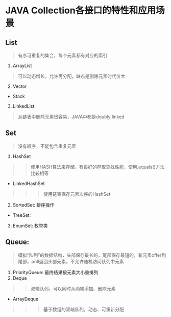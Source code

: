 # JAVA Collection各接口的特性和应用场景
## List
> 有序可重复的集合，每个元素都有对应的索引
 1. ArrayList
 > 可以动态增长，允许再分配，缺点是删除元素时代价大
 2. Vector
  - Stack
 3. LinkedList
 > 从链表中删除元素很容易，JAVA中都是doubly linked
## Set
> 没有顺序，不能包含重复元素
 1. HashSet
 >> 使用HASH算法来存储，有良好的存取查找性能，使用.equals()方法比较相等
  - LinkedHashSet
  >>> 使用链表保存元素次序的HashSet
 2. SortedSet: 排序操作
  - TreeSet:
 3. EnumSet: 枚举类
## Queue:
> 模拟“队列”的数据结构，头部保存最长的，尾部保存最短的，新元素offer到尾部，poll返回头部元素，不允许随机访问队列中元素
 1. PriorityQueue: 最终结果按元素大小重排列
 2. Deque
 >> 双端队列，可以同时从两端添加、删除元素
  - ArrayDeque
  >>> 基于数组的双端队列，动态、可重新分配
